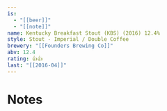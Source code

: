 ```yaml
---
is:
  - "[[beer]]"
  - "[[note]]"
name: Kentucky Breakfast Stout (KBS) (2016) 12.4%
style: Stout - Imperial / Double Coffee
brewery: "[[Founders Brewing Co]]"
abv: 12.4
rating: 👍👍
last: "[[2016-04]]"
---
```

# Notes

